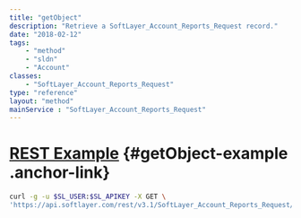 ```yaml
---
title: "getObject"
description: "Retrieve a SoftLayer_Account_Reports_Request record."
date: "2018-02-12"
tags:
    - "method"
    - "sldn"
    - "Account"
classes:
    - "SoftLayer_Account_Reports_Request"
type: "reference"
layout: "method"
mainService : "SoftLayer_Account_Reports_Request"
---
```


# [REST Example](#getObject-example) <a href="/article/rest/"><i class="fas fa-question"></i></a> {#getObject-example .anchor-link} 
```bash
curl -g -u $SL_USER:$SL_APIKEY -X GET \
'https://api.softlayer.com/rest/v3.1/SoftLayer_Account_Reports_Request/{SoftLayer_Account_Reports_RequestID}/getObject'
```

